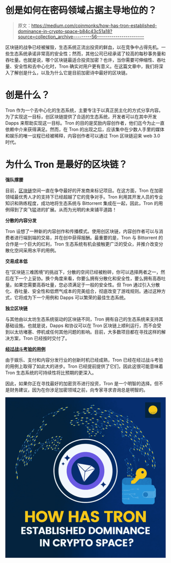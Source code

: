 # 创是如何在密码领域占据主导地位的？

> 原文：<https://medium.com/coinmonks/how-has-tron-established-dominance-in-crypto-space-b84c43c51a18?source=collection_archive---------56----------------------->

区块链的战争已经被摧毁，生态系统正流出投资的鲜血，以在竞争中占得先机。一些生态系统承诺非常高的安全性；然而，其他公司已经承诺了较高的每秒事务量和吞吐量。也就是说，哪个区块链最适合投资加密？也许，当你需要可伸缩性、吞吐量、安全性和去中心化时，Tron 确实对用户更有意义。在这篇文章中，我们将深入了解创是什么，以及为什么它是目前加密诗中最好的区块链。

# 创是什么？

Tron 作为一个去中心化的生态系统，主要专注于以真正民主化的方式分享内容。为了实现这一目标，创区块链提供了合适的生态系统，开发者可以在其中开发 Dapps 来帮助实现这一目标。Tron 的目的是奖励内容创作者，他们迄今为止一直依赖中介来获得满足。然而，在 Tron 的出现之后，应该集中在少数人手里的媒体和娱乐的唯一议程已经被稀释，内容创作者可以通过 Tron 区块链迎来 web 3.0 时代。

# 为什么 Tron 是最好的区块链？

**强队撑腰**

目前，[区块链](https://blog.coindhan.com/2022/05/03/7-advantages-of-crypto-investing-a-beginners-guide/)空间一直在争夺最好的开发商来标记项目。在这方面，Tron 在加密领域最优秀人才的支持下已经超越了它的竞争对手。Tron 利用其开发人员的专业知识和熟练程度，成功地将生态系统与 Bittorrent 集成在一起，因此，Tron 的用例得到了突飞猛进的扩展。从而为光明的未来铺平道路！

**分散的内容分发**

Tron 设想了一种新的内容创作和传播模式。使用创区块链，内容创作者可以与消费者进行端到端的交易，并在创中获得报酬。最重要的是，Tron 与 Bittorrent 的合作是一个巨大的红利，Tron 生态系统有机会接触更广泛的受众，并推介改变分散化空间采用水平的用例。

**交易成本低**

在“区块链三难困境”的挑战下，分散的空间已经被粉碎，你可以选择两者之一，然后在下一个上妥协。换个角度来看，你要么拥有分散化和安全性，要么拥有高吞吐量。如果您需要高吞吐量，您必须满足于一般的安全性。但 Tron 通过引入分散化、吞吐量、安全性和低燃气成本的完美组合，彻底改变了游戏规则。通过这种方式，它将成为下一个用例和 Dapps 可以繁荣的最佳生态系统。

**独立区块链**

与其他由以太坊生态系统驱动的区块链不同，Tron 拥有自己的生态系统来支持其基础设施。也就是说，Dapps 和协议可以在 Tron 区块链上顺利运行，而不会受到以太坊堵塞、停机或任何其他问题的影响。目前，大多数项目都在寻找这样的解决方案，Tron 已经按时交付了。

[**经过战斗考验的用例**](https://blog.coindhan.com/2022/05/31/how-has-tron-established-dominance-in-crypto-space/)

由于娱乐、支付和内容分发行业的创新时机已经成熟，Tron 已经在经过战斗考验的用例上取得了如此大的进步。Tron 已经提前提供了它们，因此这很可能意味着 Tron 生态系统的可持续性将比预期的更深入。

因此，如果你正在寻找最好的加密货币进行投资，Tron 是一个明智的选择。但不是财务建议，因为在你涉足加密领域之前，向专家寻求咨询总是明智的。

![](img/52309e359e96308cdcabf8590bed3a54.png)